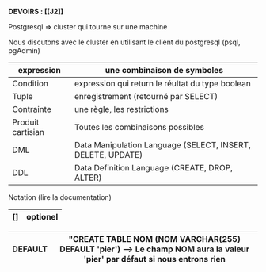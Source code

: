 **DEVOIRS : [[J2]]**

Postgresql => cluster qui tourne sur une machine

Nous discutons avec le cluster en utilisant le client du postgresql (psql, pgAdmin)

| expression        | une combinaison de symboles                                 |
| ----------------- | ----------------------------------------------------------- |
| Condition         | expression qui return le réultat du type boolean            |
| Tuple             | enregistrement (retourné par SELECT)                        |
| Contrainte        | une règle, les restrictions                                 |
| Produit cartisian | Toutes les combinaisons possibles                           |
| DML               | Data Manipulation Language (SELECT, INSERT, DELETE, UPDATE) |
| DDL               | Data Definition Language (CREATE, DROP, ALTER)              |

Notation (lire la documentation)

| []  | optionel |
| --- | -------- |

| DEFAULT | "CREATE TABLE NOM (NOM VARCHAR(255) DEFAULT 'pier') --> Le champ NOM aura la valeur 'pier' par défaut si nous entrons rien |
| ------- | -------------------------------------------------------------------------------------------------------------------------- |
